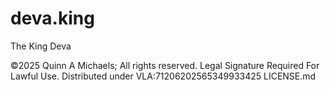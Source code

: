 # deva.king
The King Deva

©2025 Quinn A Michaels; All rights reserved. 
Legal Signature Required For Lawful Use.
Distributed under VLA:71206202565349933425 LICENSE.md
